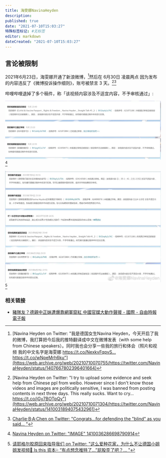 ```yaml
---
title: 海雯娜NavinaHeyden
description:
published: true
date: "2021-07-10T15:03:27"
特殊标签标记: #无标签
editor: markdown
dateCreated: "2021-07-10T15:03:27"
---
```


## 言论被限制

2021年6月23日，海雯娜开通了新浪微博，[^nsmb]然后在 6月30日 凌晨两点 因为发布的内容违反了《微博投诉操作细则》，账号被禁言 3 天。[^b3d1][^b3d2]

[^nsmb]: [Navina Heyden on Twitter: "我是德国女生Navina Heyden，今天开启了我的微博，我打算把今后我的推特翻译成中文在微博发表（with some help from Chinese speakers）。同时我也会分享一些我的旅行和体会（照片和视频 我的中文名字是海雯娜 https://t.co/NexkvFqpvS… https://t.co/wNpeMrh6ku"](https://web.archive.org/web/20210710070755/https://twitter.com/NavinaHeyden/status/1407667802396401664)

[^b3d2]: [Charlie·B·A·Chen on Twitter: "Congrats...for defending the "blind" as you said… "](https://web.archive.org/web/20210710070042/https://twitter.com/CharlieBAChen/status/1413754703175839744)

[^b3d1]: [Navina Heyden on Twitter: "I try to upload some evidence and seek help from Chinese ppl from weibo. However since I don't know those videos and images are politically sensitive, I was banned from posting contents in next three days. This really sucks. Want to cry… https://t.co/jGy7BOTpQy"](https://web.archive.org/web/20210710071304/https://twitter.com/NavinaHeyden/status/1410031894075432961)

哔哩哔哩退掉了多个稿件，称「该视频内容涉及不适宜内容，不予审核通过」:

![1410036286698790914](/src/people/Navina_Heyden/1410036286698790914.webp)[^1410]

![1413653526614462465](/src/people/Navina_Heyden/1413653526614462465.webp)[^1413]

[^1410]: [Navina Heyden on Twitter: "IMAGE" 1410036286698790914](https://web.archive.org/web/20210710071834/https://twitter.com/navinaheyden/status/1410036286698790914)

[^1413]: [请耶格尔胶原回来指导我们 on Twitter: "这么爱种花家，为什么不让德国小姐姐发视频🤣 Is this 资本💦 “有点想念推特了…”屁股歪了吧？… "](https://web.archive.org/web/20210710065952/https://twitter.com/xijinpingqindie/status/1413653526614462465)

### 相关链接

+ [豬隊友？德親中正妹遭爆靠網軍竄紅 中國官媒大動作聲援 - 國際 - 自由時報電子報](https://web.archive.org/web/20210710070410/https://news.ltn.com.tw/news/world/breakingnews/3596045)
